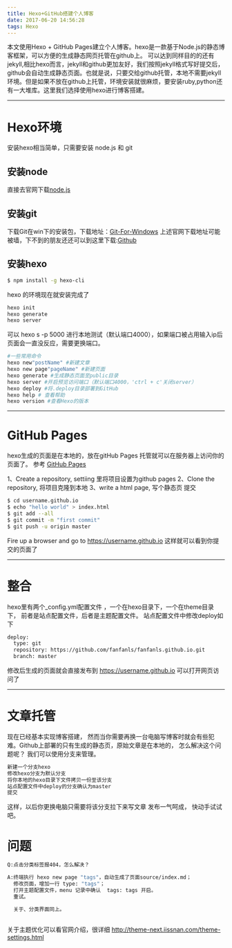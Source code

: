```yaml
---
title: Hexo+GitHub搭建个人博客
date: 2017-06-20 14:56:28
tags: Hexo
---
```

本文使用Hexo + GitHub Pages建立个人博客。hexo是一款基于Node.js的静态博客框架，可以方便的生成静态网页托管在github上。
可以达到同样目的的还有jekyll,相比hexo而言，jekyll和github更加友好，我们按照jekyll格式写好提交后，github会自动生成静态页面。也就是说，只要交给github托管，本地不需要jekyll环境。但是如果不放在github上托管，环境安装就很麻烦，要安装ruby,python还有一大堆库。这里我们选择使用hexo进行博客搭建。

---
# Hexo环境
安装hexo相当简单，只需要安装 node.js 和 git


## 安装node
直接去官网下载[node.js](https://nodejs.org/en/)


## 安装git

下载Git在win下的安装包，下载地址：[Git-For-Windows](https://git-for-windows.github.io/)
上述官网下载地址可能被墙，下不到的朋友还还可以到这里下载:[Github](https://github.com/waylau/git-for-win)

## 安装hexo
``` bash
$ npm install -g hexo-cli
```

hexo 的环境现在就安装完成了
``` bash
hexo init  
hexo generate
hexo server 
```
可以 hexo s -p 5000 进行本地测试（默认端口4000），如果端口被占用输入ip后页面会一直没反应，需要更换端口。



``` bash
#一些常用命令
hexo new"postName" #新建文章
hexo new page"pageName" #新建页面
hexo generate #生成静态页面至public目录
hexo server #开启预览访问端口（默认端口4000，'ctrl + c'关闭server）
hexo deploy #将.deploy目录部署到GitHub
hexo help # 查看帮助
hexo version #查看Hexo的版本
```
---
# GitHub Pages
hexo生成的页面是在本地的，放在gitHub Pages 托管就可以在服务器上访问你的页面了。
参考 [GitHub Pages](https://pages.github.com/)


1、Create a repository,  settiing 里将项目设置为github pages
2、Clone the repository, 将项目克隆到本地
3、write a html page, 写个静态页 提交

``` bash
$ cd username.github.io
$ echo "hello world" > index.html
$ git add --all
$ git commit -m "first commit"
$ git push -u origin master
```

Fire up a browser and go to https://username.github.io
这样就可以看到你提交的页面了

---
# 整合
hexo里有两个_config.yml配置文件  ，一个在hexo目录下，一个在theme目录下， 前者是站点配置文件，后者是主题配置文件。
站点配置文件中修改deploy如下
``` bash
deploy:
  type: git
  repository: https://github.com/fanfanls/fanfanls.github.io.git
  branch: master     
```

修改后生成的页面就会直接发布到 https://username.github.io 
可以打开网页访问了

---
# 文章托管
现在已经基本实现博客搭建， 然而当你需要再换一台电脑写博客时就会有些犯难。Github上部署的只有生成的静态页，原始文章是在本地的， 怎么解决这个问题呢？ 我们可以使用分支来管理。 
``` bash
新建一个分支hexo
修改hexo分支为默认分支 
将你本地的hexo目录下文件拷贝一份至该分支
站点配置文件中deploy的分支确认为master
提交
```
这样，以后你更换电脑只需要将该分支拉下来写文章 发布一气呵成， 快动手试试吧。



# 问题
``` bash
Q:点击分类标签报404，怎么解决？
```
``` bash
A:终端执行 hexo new page "tags"，自动生成了页面source/index.md；
  修改页面，增加一行 type: "tags"；
  打开主题配置文件，menu 记录中确认  tags: tags 开启。
  重试。

  关于、分类界面同上。
  

```


关于主题优化可以看官网介绍，很详细 http://theme-next.iissnan.com/theme-settings.html










